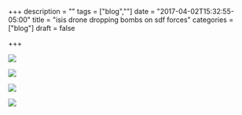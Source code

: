 +++
description = ""
tags = ["blog",""]
date = "2017-04-02T15:32:55-05:00"
title = "isis drone dropping bombs on sdf forces"
categories = ["blog"]
draft = false

+++

[![](/img/d1.jpg#full-center)](/img/d1.jpg)

[![](/img/d2.jpg#full-center)](/img/d2.jpg)

[![](/img/d3.jpg#full-center)](/img/d3.jpg)

[![](/img/d4.jpg#full-center)](/img/d4.jpg)
